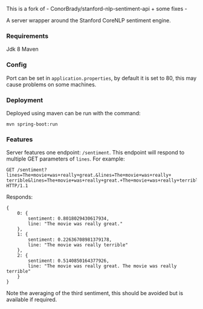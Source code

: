 This is a fork of - ConorBrady/stanford-nlp-sentiment-api + some fixes -

A server wrapper around the Stanford CoreNLP sentiment engine.
### Requirements
Jdk 8
Maven

### Config

Port can be set in `application.properties`, by default it is set to 80, this
may cause problems on some machines.

### Deployment

Deployed using maven can be run with the command:

```
mvn spring-boot:run
```

### Features
Server features one endpoint: `/sentiment`. This endpoint will respond to
multiple GET parameters of `lines`. For example:
```
GET /sentiment?lines=The+movie+was+really+great.&lines=The+movie+was+really+
terrible&lines=The+movie+was+really+great.+The+movie+was+really+terrible HTTP/1.1
```
Responds:
```
{
    0: {
        sentiment: 0.8018029430617934,
        line: "The movie was really great."
    },
    1: {
        sentiment: 0.22636708981379178,
        line: "The movie was really terrible"
    },
    2: {
        sentiment: 0.5140850164377926,
        line: "The movie was really great. The movie was really terrible"
    }
}
```

Note the averaging of the third sentiment, this should be avoided but is
available if required.
